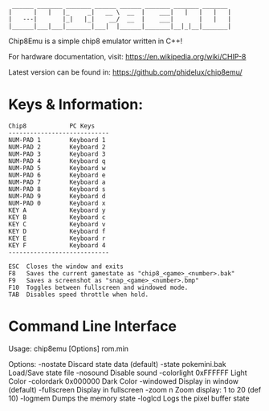      ______ _______ _______ ______ ______ _______ _______ _______
    |      |   |   |_     _|   __ \  __  |    ___|   |   |   |   |
    |   ---|       |_|   |_|    __/  __  |    ___|       |   |   |
    |______|___|___|_______|___|  |______|_______|__|_|__|_______|


  Chip8Emu is a simple chip8 emulator written in C++!

  For hardware documentation, visit:
  https://en.wikipedia.org/wiki/CHIP-8

  Latest version can be found in:
  https://github.com/phidelux/chip8emu/

# Keys & Information:

    Chip8            PC Keys
    ----------------------------
    NUM-PAD 1        Keyboard 1
    NUM-PAD 2        Keyboard 2
    NUM-PAD 3        Keyboard 3
    NUM-PAD 4        Keyboard q
    NUM-PAD 5        Keyboard w
    NUM-PAD 6        Keyboard e
    NUM-PAD 7        Keyboard a
    NUM-PAD 8        Keyboard s
    NUM-PAD 9        Keyboard d
    NUM-PAD 0        Keyboard x
    KEY A            Keyboard y
    KEY B            Keyboard c
    KEY C            Keyboard v
    KEY D            Keyboard f
    KEY E            Keyboard r
    KEY F            Keyboard 4
    ----------------------------

    ESC  Closes the window and exits
    F8   Saves the current gamestate as "chip8_<game>_<number>.bak"
    F9   Saves a screenshot as "snap_<game>_<number>.bmp"
    F10  Toggles between fullscreen and windowed mode.
    TAB  Disables speed throttle when hold.

# Command Line Interface

  Usage:
    chip8emu [Options] rom.min

  Options:
    -nostate               Discard state data (default)
    -state pokemini.bak    Load/Save state file
    -nosound               Disable sound
    -colorlight 0xFFFFFF   Light Color
    -colordark 0x000000    Dark Color
    -windowed              Display in window (default)
    -fullscreen            Display in fullscreen
    -zoom n                Zoom display: 1 to 20 (def 10)
    -logmem                Dumps the memory state
    -loglcd                Logs the pixel buffer state